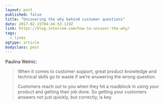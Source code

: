 ```yaml
---
layout: post 
published: false 
title: "Uncovering the why behind customer questions" 
date: 2017-02-15T04:44:53.119Z 
link: https://blog.intercom.com/how-to-uncover-the-why/ 
tags:
  - links
ogtype: article 
bodyclass: post 
---
```


Paulina Welnic:

> When it comes to customer support, great product knowledge and technical skills go to waste if we’re answering the wrong question.
> 
> Customers reach out to you when they hit a roadblock in using your product and getting their job done. So getting your customers answers not just quickly, but correctly, is key.
